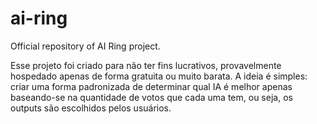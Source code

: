 # ai-ring
Official repository of AI Ring project.

Esse projeto foi criado para não ter fins lucrativos, provavelmente hospedado apenas de forma gratuita ou muito barata.
A ideia é simples: criar uma forma padronizada de determinar qual IA é melhor apenas baseando-se na quantidade de
votos que cada uma tem, ou seja, os outputs são escolhidos pelos usuários.
